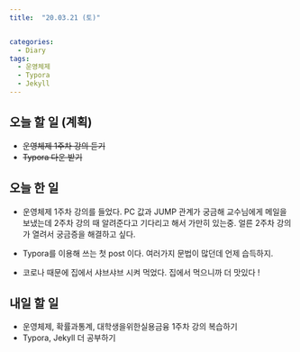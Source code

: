 ```yaml
---
title:  "20.03.21 (토)"


categories:
  - Diary
tags:
  - 운영체제
  - Typora
  - Jekyll
---
```




## 오늘 할 일 (계획)

- ~~운영체제 1주차 강의 듣기~~
- ~~Typora 다운 받기~~



## 오늘 한 일

- 운영체제 1주차 강의를 들었다. PC 값과 JUMP 관계가 궁금해 교수님에게 메일을 보냈는데 2주차 강의 때 알려준다고 기다리고 해서 가만히 있는중. 얼른 2주차 강의가 열려서 궁금증을 해결하고 싶다.

- Typora를 이용해 쓰는 첫 post 이다. 여러가지 문법이 많던데 언제 습득하지.

- 코로나 때문에 집에서 샤브샤브 시켜 먹었다. 집에서 먹으니까 더 맛있다 !



## 내일 할 일

- 운영체제, 확률과통계, 대학생을위한실용금융 1주차 강의 복습하기
- Typora, Jekyll 더 공부하기

